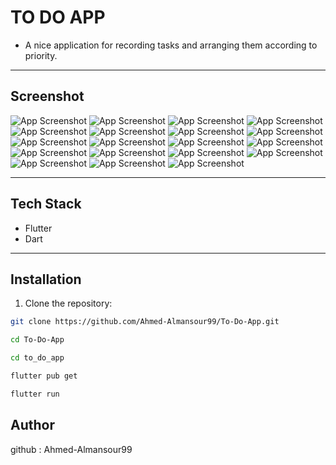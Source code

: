 # TO DO APP
- A nice application for recording tasks and arranging them according to priority.
---
## Screenshot
![App Screenshot](to_do_app/assets/screenshots/1.png)
![App Screenshot](to_do_app/assets/screenshots/2.png)
![App Screenshot](to_do_app/assets/screenshots/3.png)
![App Screenshot](to_do_app/assets/screenshots/4.png)
![App Screenshot](to_do_app/assets/screenshots/5.png)
![App Screenshot](to_do_app/assets/screenshots/6.png)
![App Screenshot](to_do_app/assets/screenshots/7.png)
![App Screenshot](to_do_app/assets/screenshots/8.png)
![App Screenshot](to_do_app/assets/screenshots/9.png)
![App Screenshot](to_do_app/assets/screenshots/10.png)
![App Screenshot](to_do_app/assets/screenshots/11.png)
![App Screenshot](to_do_app/assets/screenshots/12.png)
![App Screenshot](to_do_app/assets/screenshots/13.png)
![App Screenshot](to_do_app/assets/screenshots/14.png)
![App Screenshot](to_do_app/assets/screenshots/15.png)
![App Screenshot](to_do_app/assets/screenshots/16.png)
![App Screenshot](to_do_app/assets/screenshots/17.png)
![App Screenshot](to_do_app/assets/screenshots/18.png)
![App Screenshot](to_do_app/assets/screenshots/19.png)


---
## Tech Stack
- Flutter
- Dart
---
## Installation
1. Clone the repository:
```bash
git clone https://github.com/Ahmed-Almansour99/To-Do-App.git

cd To-Do-App

cd to_do_app

flutter pub get

flutter run
```
## Author

github : Ahmed-Almansour99
 

